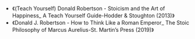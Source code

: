 - 《(Teach Yourself) Donald Robertson - Stoicism and the Art of Happiness_ A Teach Yourself Guide-Hodder & Stoughton (2013)》
- 《Donald J. Robertson - How to Think Like a Roman Emperor_ The Stoic Philosophy of Marcus Aurelius-St. Martin’s Press (2019)》